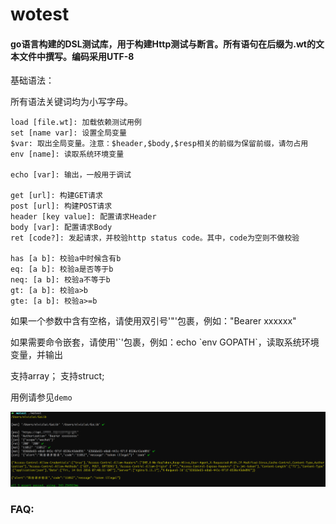 # wotest

#### go语言构建的DSL测试库，用于构建Http测试与断言。所有语句在后缀为.wt的文本文件中撰写。编码采用UTF-8

基础语法：

所有语法关键词均为小写字母。

```
load [file.wt]: 加载依赖测试用例
set [name var]: 设置全局变量
$var: 取出全局变量。注意：$header,$body,$resp相关的前缀为保留前缀，请勿占用
env [name]: 读取系统环境变量

echo [var]: 输出，一般用于调试

get [url]: 构建GET请求
post [url]: 构建POST请求
header [key value]: 配置请求Header
body [var]: 配置请求Body
ret [code?]: 发起请求，并校验http status code。其中，code为空则不做校验

has [a b]: 校验a中时候含有b
eq: [a b]: 校验a是否等于b
neq: [a b]: 校验a不等于b
gt: [a b]: 校验a>b
gte: [a b]: 校验a>=b
```

如果一个参数中含有空格，请使用双引号'"'包裹，例如："Bearer xxxxxx"

如果需要命令嵌套，请使用'\`'包裹，例如：echo \`env GOPATH\`，读取系统环境变量，并输出

支持array；
支持struct;

用例请参见`demo`

![demo](./demo.png)

### FAQ:
